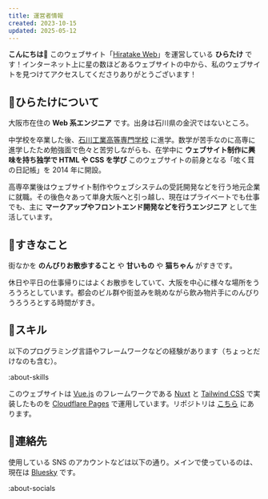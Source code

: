 ```yaml
---
title: 運営者情報
created: 2023-10-15
updated: 2025-05-12
---
```


**こんにちは👋** このウェブサイト「[Hiratake Web](/)」を運営している **ひらたけ** です！インターネット上に星の数ほどあるウェブサイトの中から、私のウェブサイトを見つけてアクセスしてくださりありがとうございます！

## 👨ひらたけについて

大阪市在住の **Web 系エンジニア** です。出身は石川県の金沢ではないところ。

中学校を卒業した後、[石川工業高等専門学校](https://www.ishikawa-nct.ac.jp/) に進学。数学が苦手なのに高専に進学したため勉強面で色々と苦労しながらも、在学中に **ウェブサイト制作に興味を持ち独学で HTML や CSS を学び** このウェブサイトの前身となる「呟く茸の日記帳」を 2014 年に開設。

高専卒業後はウェブサイト制作やウェブシステムの受託開発などを行う地元企業に就職。その後色々あって単身大阪へと引っ越し、現在はプライベートでも仕事でも、主に **マークアップやフロントエンド開発などを行うエンジニア** として生活しています。

## 💖すきなこと

街なかを **のんびりお散歩すること** や **甘いもの** や **猫ちゃん** がすきです。

休日や平日の仕事帰りにはよくお散歩をしていて、大阪を中心に様々な場所をうろうろとしています。都会のビル群や街並みを眺めながら飲み物片手にのんびりうろうろとする時間がすき。

## 🏅スキル

以下のプログラミング言語やフレームワークなどの経験があります（ちょっとだけなのも含む）。

:about-skills

このウェブサイトは [Vue.js](https://ja.vuejs.org/) のフレームワークである [Nuxt](https://nuxt.com/) と [Tailwind CSS](https://tailwindcss.com/) で実装したものを [Cloudflare Pages](https://pages.cloudflare.com/) で運用しています。リポジトリは [こちら](https://github.com/Hiratake/hiratake-web) にあります。

## 🔗連絡先

使用している SNS のアカウントなどは以下の通り。メインで使っているのは、現在は [Bluesky](https://bsky.app/profile/hiratake.dev) です。

:about-socials
